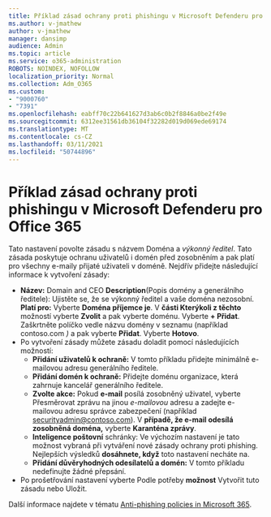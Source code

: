 ```yaml
---
title: Příklad zásad ochrany proti phishingu v Microsoft Defenderu pro Office 365
ms.author: v-jmathew
author: v-jmathew
manager: dansimp
audience: Admin
ms.topic: article
ms.service: o365-administration
ROBOTS: NOINDEX, NOFOLLOW
localization_priority: Normal
ms.collection: Adm_O365
ms.custom:
- "9000760"
- "7391"
ms.openlocfilehash: eabff70c22b641627d3ab6c0b2f8846a0be2f49e
ms.sourcegitcommit: 6312ee31561db36104f32282d019d069ede69174
ms.translationtype: MT
ms.contentlocale: cs-CZ
ms.lasthandoff: 03/11/2021
ms.locfileid: "50744896"
---
```

# <a name="example-microsoft-defender-for-office-365-anti-phishing-policy"></a>Příklad zásad ochrany proti phishingu v Microsoft Defenderu pro Office 365

Tato nastavení povolte zásadu s názvem Doména a *výkonný ředitel*. Tato zásada poskytuje ochranu uživatelů i domén před zosobněním a pak platí pro všechny e-maily přijaté uživateli v doméně. Nejdřív přidejte následující informace k vytvoření zásady:

- **Název:** Domain and CEO **Description**(Popis domény a generálního ředitele): Ujistěte se, že se výkonný ředitel a vaše doména nezosobní.
  **Platí pro:** Vyberte **Doména příjemce je**. V **části Kterýkoli z těchto** možností vyberte **Zvolit** a pak vyberte doménu. Vyberte **+ Přidat**. Zaškrtněte políčko vedle názvu domény v seznamu (například contoso.com *)* a pak vyberte **Přidat**. Vyberte **Hotovo**.
- Po vytvoření zásady můžete zásadu doladit pomocí následujících možností:
  - **Přidání uživatelů k ochraně:** V tomto příkladu přidejte minimálně e-mailovou adresu generálního ředitele.
  - **Přidání domén k ochraně:** Přidejte doménu organizace, která zahrnuje kancelář generálního ředitele.
  - **Zvolte akce:** Pokud  **e-mail** posílá zosobněný uživatel, vyberte Přesměrovat zprávu na jinou *e-mailovou* adresu a zadejte e-mailovou adresu správce zabezpečení (například securityadmin@contoso.com). V **případě, že e-mail odesílá zosobněná doména,** vyberte **Karanténa zprávy**.
  - **Inteligence poštovní** schránky: Ve výchozím nastavení je tato možnost vybraná při vytváření nové zásady ochrany proti phishing. Nejlepších výsledků **dosáhnete, když** toto nastavení necháte na.
  - **Přidání důvěryhodných odesílatelů a domén:** V tomto příkladu nedefinujte žádné přepsání.
- Po prošetřování nastavení vyberte Podle potřeby **možnost** Vytvořit tuto zásadu nebo Uložit.

Další informace najdete v tématu [Anti-phishing policies in Microsoft 365](https://go.microsoft.com/fwlink/?linkid=2092235).
